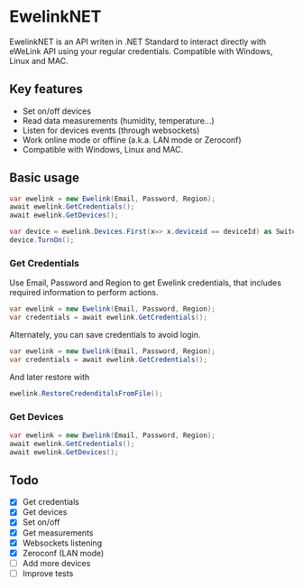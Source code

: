 # EwelinkNET

EwelinkNET is an API writen in .NET Standard to interact directly with eWeLink API using your regular credentials.
Compatible with Windows, Linux and MAC.


## Key features
- Set on/off devices
- Read data measurements (humidity, temperature...)
- Listen for devices events (through websockets)
- Work online mode or offline  (a.k.a. LAN mode or Zeroconf)
- Compatible with Windows, Linux and MAC.


## Basic usage

```c#
var ewelink = new Ewelink(Email, Password, Region);
await ewelink.GetCredentials();
await ewelink.GetDevices();

var device = ewelink.Devices.First(x=> x.deviceid == deviceId) as SwitchDevice;
device.TurnOn();
```

### Get Credentials

Use Email, Password and Region to get Ewelink credentials, that includes required information to perform actions.
```c#
var ewelink = new Ewelink(Email, Password, Region);
var credentials = await ewelink.GetCredentials();
```

Alternately, you can save credentials to avoid login.
```c#
var ewelink = new Ewelink(Email, Password, Region);
var credentials = await ewelink.GetCredentials();
```

And later restore with
```c#
ewelink.RestoreCredenditalsFromFile();
```

### Get Devices
```c#
var ewelink = new Ewelink(Email, Password, Region);
await ewelink.GetCredentials();
await ewelink.GetDevices();
```



## Todo
- [x] Get credentials
- [x] Get devices
- [x] Set on/off
- [x] Get measurements
- [x] Websockets listening
- [x] Zeroconf (LAN mode)
- [ ] Add more devices
- [ ] Improve tests
